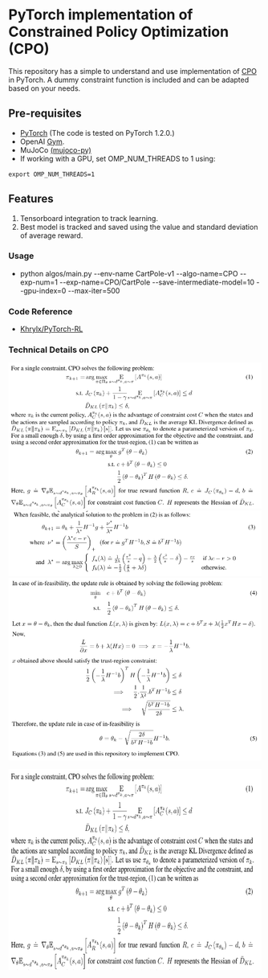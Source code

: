 # PyTorch implementation of Constrained Policy Optimization (CPO)
This repository has a simple to understand and use implementation of [CPO](https://arxiv.org/abs/1705.10528) in PyTorch. A dummy constraint function is included and can be adapted based on your needs. 

## Pre-requisites
- [PyTorch](https://pytorch.org/get-started/previous-versions/#v120) (The code is tested on PyTorch 1.2.0.) 
- OpenAI [Gym](https://github.com/openai/gym).
- MuJoCo [(mujoco-py)](https://github.com/openai/mujoco-py)
- If working with a GPU, set OMP_NUM_THREADS to 1 using:
```
export OMP_NUM_THREADS=1
```

## Features 
1. Tensorboard integration to track learning.
2. Best model is tracked and saved using the value and standard deviation of average reward.

### Usage
* python algos/main.py --env-name CartPole-v1 --algo-name=CPO --exp-num=1 --exp-name=CPO/CartPole --save-intermediate-model=10 --gpu-index=0 --max-iter=500

### Code Reference
* [Khrylx/PyTorch-RL](https://github.com/Khrylx/PyTorch-RL)

### Technical Details on CPO
![main](cpo_theory/main.png "CPO main problem")
![feasible](cpo_theory/feasible.png "CPO feasible solution")
![infeasible](cpo_theory/infeasible.png "CPO infeasible solution")

<img src="cpo_theory/main.png" alt="CPO main problem" style="height: 400px; width:700px;"/>
